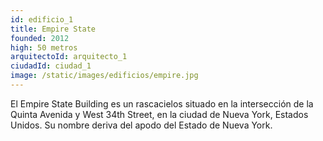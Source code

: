 ```yaml
---
id: edificio_1
title: Empire State
founded: 2012
high: 50 metros
arquitectoId: arquitecto_1
ciudadId: ciudad_1
image: /static/images/edificios/empire.jpg
---
```

<!--StartFragment-->

El Empire State Building es un rascacielos situado en la intersección de la Quinta Avenida y West 34th Street, en la ciudad de Nueva York, Estados Unidos. Su nombre deriva del apodo del Estado de Nueva York.

<!--EndFragment-->
